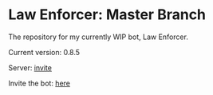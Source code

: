 # Law Enforcer: Master Branch
The repository for my currently WIP bot, Law Enforcer.

Current version: 0.8.5

Server: [invite](https://discord.gg/PVTBgK6)

Invite the bot: [here](https://discordapp.com/api/oauth2/authorize?client_id=696124534679535728&permissions=268561591&scope=bot)
